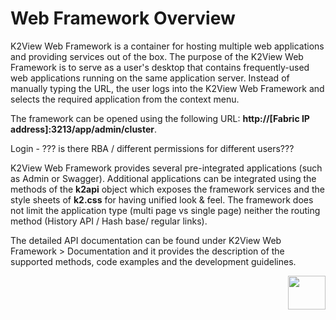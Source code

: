 # Web Framework Overview

K2View Web Framework is a container for hosting multiple web applications and providing services out of the box. The purpose of the K2View Web Framework is to serve as a user's desktop that contains frequently-used web applications running on the same application server. Instead of manually typing the URL, the user logs into the K2View Web Framework and selects the required application from the context menu. 

The framework can be opened using the following URL: **http://[Fabric IP address]:3213/app/admin/cluster**.

Login - ??? is there RBA / different permissions for different users???

K2View Web Framework provides several pre-integrated applications (such as Admin or Swagger). Additional applications can be integrated using the methods of the **k2api** object which exposes the framework services and the style sheets of **k2.css** for having unified look & feel. The framework does not limit the application type (multi page vs single page) neither the routing method (History API / Hash base/ regular links).

The detailed API documentation can be found under K2View Web Framework > Documentation and it provides the description of the supported methods, code examples and the development guidelines. 





[<img align="right" width="60" height="54" src="/articles/images/Next.png">](02_preintegrated_apps_overview.md)


